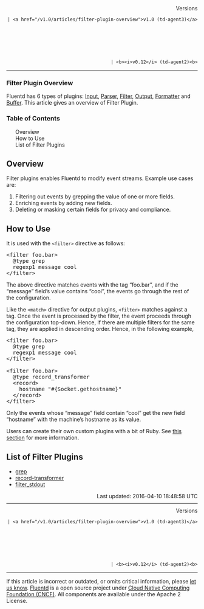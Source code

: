 <section id="main">
<div id="page">
<div class="topic_content">
<article>
<div style="text-align:right">
<div style="text-align:right">
Versions 
  
    
    | <a href="/v1.0/articles/filter-plugin-overview">v1.0 (td-agent3)</a>
    
  

  

  
    
    | <b><i>v0.12</i> (td-agent2)<b>
</b></b>
</div>
</div>
<hr size="1" style="margin-top: 10px; margin-bottom: 10px; color: rgba(0, 0, 0, .15);"/>
<hgroup>
<h1>Filter Plugin Overview</h1>
</hgroup>
<p>Fluentd has 6 types of plugins: <a href="input-plugin-overview">Input</a>, <a href="parser-plugin-overview">Parser</a>, <a href="filter-plugin-overview">Filter</a>, <a href="output-plugin-overview">Output</a>, <a href="formatter-plugin-overview">Formatter</a> and <a href="buffer-plugin-overview">Buffer</a>. This article gives an overview of Filter Plugin.</p>
<a name="overview"></a>
<section id="table-of-contents"><h3>Table of Contents</h3>
<ul id="toc">
<li class="toc-item"><a href="#overview">Overview</a></li>
<li class="toc-item"><a href="#how-to-use">How to Use</a></li>
<li class="toc-item"><a href="#list-of-filter-plugins">List of Filter Plugins</a></li>
</ul>
</section>
<h2>Overview</h2>
<p>Filter plugins enables Fluentd to modify event streams. Example use cases are:</p>
<ol>
<li>Filtering out events by grepping the value of one or more fields.</li>
<li>Enriching events by adding new fields.</li>
<li>Deleting or masking certain fields for privacy and compliance.</li>
</ol>
<a name="how-to-use"></a><h2>How to Use</h2>
<p>It is used with the <code>&lt;filter&gt;</code> directive as follows:</p>
<pre class="CodeRay"><span class="string">&lt;filter foo.bar&gt;
</span><span class="string">  @type grep
</span><span class="string">  regexp1 message cool
</span><span class="string">&lt;/filter&gt;
</span></pre>
<p>The above directive matches events with the tag “foo.bar”, and if the “message” field’s value contains “cool”, the events go through the rest of the configuration.</p>
<p>Like the <code>&lt;match&gt;</code> directive for output plugins, <code>&lt;filter&gt;</code> matches against a tag. Once the event is processed by the filter, the event proceeds through the configuration top-down. Hence, if there are multiple filters for the same tag, they are applied in descending order. Hence, in the following example,</p>
<pre class="CodeRay"><span class="string">&lt;filter foo.bar&gt;
</span><span class="string">  @type grep
</span><span class="string">  regexp1 message cool
</span><span class="string">&lt;/filter&gt;
</span><span class="string">
</span><span class="string">&lt;filter foo.bar&gt;
</span><span class="string">  @type record_transformer
</span><span class="string">  &lt;record&gt;
</span><span class="string">    hostname "#{Socket.gethostname}"
</span><span class="string">  &lt;/record&gt;
</span><span class="string">&lt;/filter&gt;
</span></pre>
<p>Only the events whose “message” field contain “cool” get the new field “hostname” with the machine’s hostname as its value.</p>
<p>Users can create their own custom plugins with a bit of Ruby. See <a href="plugin-development#filter-plugins">this section</a> for more information.</p>
<a name="list-of-filter-plugins"></a><h2>List of Filter Plugins</h2>
<ul>
<li><a href="filter_grep">grep</a></li>
<li><a href="filter_record_transformer">record-transformer</a></li>
<li><a href="filter_stdout">filter_stdout</a></li>
</ul>
<div style="text-align:right">
  Last updated: 2016-04-10 18:48:58 UTC
  </div>
<hr size="1" style="margin-top: 10px; margin-bottom: 10px; color: rgba(0, 0, 0, .15);"/>
<div style="text-align:right">
Versions 
  
    
    | <a href="/v1.0/articles/filter-plugin-overview">v1.0 (td-agent3)</a>
    
  

  

  
    
    | <b><i>v0.12</i> (td-agent2)<b>
</b></b>
</div>
<hr size="1" style="margin-top: 10px; margin-bottom: 10px; color: rgba(0, 0, 0, .15);"/>
<p>
    If this article is incorrect or outdated, or omits critical information, please <a href="https://github.com/fluent/fluentd-docs/issues?state=open">let us know</a>. <a href="http://www.fluentd.org/">Fluentd</a> is a  open source project under <a href="https://cncf.io/">Cloud Native Computing Foundation (CNCF)</a>. All components are available under the Apache 2 License.
  </p>
</article>
</div>
<!-- /#topic_content -->
</div>
<!-- /#page -->
</section>